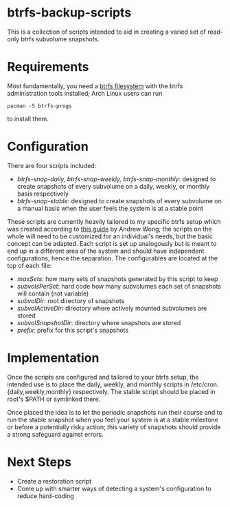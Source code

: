 # btrfs-backup-scripts

This is a collection of scripts intended to aid in creating a varied set of read-only btrfs subvolume snapshots.

# Requirements

Most fundamentally, you need a [btrfs filesystem](https://btrfs.wiki.kernel.org/index.php/Main_Page) with the btrfs administration tools installed; Arch Linux users can run

    pacman -S btrfs-progs

to install them.

# Configuration

There are four scripts included:

* *btrfs-snap-daily, btrfs-snap-weekly, btrfs-snap-monthly*: designed to create snapshots of every subvolume on a daily, weekly, or monthly basis respectively
* *btrfs-snap-stable*: designed to create snapshots of every subvolume on a manual basis when the user feels the system is at a stable point

These scripts are currently heavily tailored to my specific btrfs setup which was created according to [this guide](http://wongdev.com/blog/pure-btrfs-installation/) by Andrew Wong; the scripts on the whole will need to be customized for an individual's needs, but the basic concept can be adapted. Each script is set up analogously but is meant to end up in a different area of the system and should have independent configurations, hence the separation. The configurables are located at the top of each file:

* *maxSets*: how many sets of snapshots generated by this script to keep
* *subvolsPerSet*: hard code how many subvolumes each set of snapshots will contain (not variable)
* *subvolDir*: root directory of snapshots
* *subvolActiveDir*: directory where actively mounted subvolumes are stored
* *subvolSnapshotDir*: directory where snapshots are stored
* *prefix*: prefix for this script's snapshots

# Implementation

Once the scripts are configured and tailored to your btrfs setup, the intended use is to place the daily, weekly, and monthly scripts in
    /etc/cron.{daily,weekly,monthly}
respectively. The stable script should be placed in root's $PATH or symlinked there.

Once placed the idea is to let the periodic snapshots run their course and to run the stable snapshot when you feel your system is at a stable milestone or before a potentially risky action; this variety of snapshots should provide a strong safeguard against errors.

# Next Steps

* Create a restoration script
* Come up with smarter ways of detecting a system's configuration to reduce hard-coding
